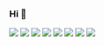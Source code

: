 ### Hi 👋 

<p>
<img src=https://img.shields.io/badge/html5-%23E34F26.svg?style=for-the-badge&logo=html5&logoColor=white/> 
<img src=https://img.shields.io/badge/css3-%231572B6.svg?style=for-the-badge&logo=css3&logoColor=white/> 
<img src=https://img.shields.io/badge/SASS-hotpink.svg?style=for-the-badge&logo=SASS&logoColor=white/> 
<img src=https://img.shields.io/badge/bootstrap-%23563D7C.svg?style=for-the-badge&logo=bootstrap&logoColor=white/> 
<img src=https://img.shields.io/badge/git-%23F05033.svg?style=for-the-badge&logo=git&logoColor=white/> 
<img src=https://img.shields.io/badge/github-%23121011.svg?style=for-the-badge&logo=github&logoColor=white/>
<img src=https://img.shields.io/badge/JavaScript-323330?style=for-the-badge&logo=javascript&logoColor=F7DF1E/>
<img src=https://img.shields.io/badge/React-20232A?style=for-the-badge&logo=react&logoColor=61DAFB/> 
<p/>
